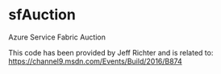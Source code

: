 # sfAuction
Azure Service Fabric Auction

This code has been provided by Jeff Richter and is related to:
https://channel9.msdn.com/Events/Build/2016/B874



